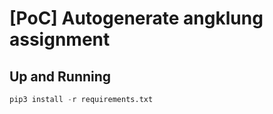 # [PoC] Autogenerate angklung assignment

## Up and Running

```python
pip3 install -r requirements.txt
```
